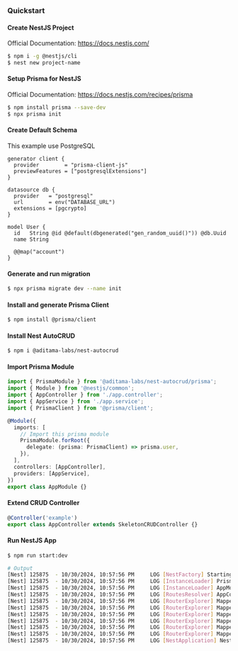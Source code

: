 ### Quickstart

#### Create NestJS Project

Official Documentation: https://docs.nestjs.com/

```bash
$ npm i -g @nestjs/cli
$ nest new project-name
```

#### Setup Prisma for NestJS

Official Documentation: https://docs.nestjs.com/recipes/prisma

```bash
$ npm install prisma --save-dev
$ npx prisma init
```

#### Create Default Schema

This example use PostgreSQL

```prisma
generator client {
  provider        = "prisma-client-js"
  previewFeatures = ["postgresqlExtensions"]
}

datasource db {
  provider   = "postgresql"
  url        = env("DATABASE_URL")
  extensions = [pgcrypto]
}

model User {
  id   String @id @default(dbgenerated("gen_random_uuid()")) @db.Uuid
  name String

  @@map("account")
}
```

#### Generate and run migration

```bash
$ npx prisma migrate dev --name init
```

#### Install and generate Prisma Client

```bash
$ npm install @prisma/client
```

#### Install Nest AutoCRUD

```bash
$ npm i @aditama-labs/nest-autocrud
```

#### Import Prisma Module

```typescript
import { PrismaModule } from '@aditama-labs/nest-autocrud/prisma';
import { Module } from '@nestjs/common';
import { AppController } from './app.controller';
import { AppService } from './app.service';
import { PrismaClient } from '@prisma/client';

@Module({
  imports: [
    // Import this prisma module
    PrismaModule.forRoot({
      delegate: (prisma: PrismaClient) => prisma.user,
    }),
  ],
  controllers: [AppController],
  providers: [AppService],
})
export class AppModule {}
```

#### Extend CRUD Controller

```typescript
@Controller('example')
export class AppController extends SkeletonCRUDController {}
```

#### Run NestJS App

```bash
$ npm run start:dev

# Output
[Nest] 125875  - 10/30/2024, 10:57:56 PM     LOG [NestFactory] Starting Nest application...
[Nest] 125875  - 10/30/2024, 10:57:56 PM     LOG [InstanceLoader] PrismaModule dependencies initialized +14ms
[Nest] 125875  - 10/30/2024, 10:57:56 PM     LOG [InstanceLoader] AppModule dependencies initialized +0ms
[Nest] 125875  - 10/30/2024, 10:57:56 PM     LOG [RoutesResolver] AppController {/example}: +3ms
[Nest] 125875  - 10/30/2024, 10:57:56 PM     LOG [RouterExplorer] Mapped {/example, POST} route +3ms
[Nest] 125875  - 10/30/2024, 10:57:56 PM     LOG [RouterExplorer] Mapped {/example/:id, DELETE} route +1ms
[Nest] 125875  - 10/30/2024, 10:57:56 PM     LOG [RouterExplorer] Mapped {/example/list, GET} route +0ms
[Nest] 125875  - 10/30/2024, 10:57:56 PM     LOG [RouterExplorer] Mapped {/example, GET} route +1ms
[Nest] 125875  - 10/30/2024, 10:57:56 PM     LOG [RouterExplorer] Mapped {/example/:id, GET} route +0ms
[Nest] 125875  - 10/30/2024, 10:57:56 PM     LOG [RouterExplorer] Mapped {/example/:id, PATCH} route +0ms
[Nest] 125875  - 10/30/2024, 10:57:56 PM     LOG [NestApplication] Nest application successfully started +148ms
```
